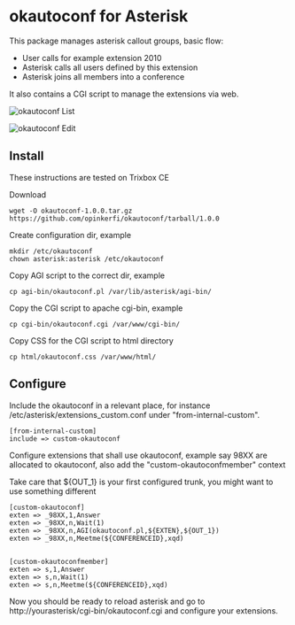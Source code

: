 okautoconf for Asterisk
=======================
This package manages asterisk callout groups, basic flow:

 * User calls for example extension 2010
 * Asterisk calls all users defined by this extension
 * Asterisk joins all members into a conference

It also contains a CGI script to manage the extensions via web.


![okautoconf List](http://opinkerfi.github.com/okautoconf/okautoconf-list.png)

![okautoconf Edit](http://opinkerfi.github.com/okautoconf/okautoconf-edit.png)


Install
-------
These instructions are tested on Trixbox CE


Download
```
wget -O okautoconf-1.0.0.tar.gz https://github.com/opinkerfi/okautoconf/tarball/1.0.0
```

Create configuration dir, example
```
mkdir /etc/okautoconf
chown asterisk:asterisk /etc/okautoconf
```

Copy AGI script to the correct dir, example
```
cp agi-bin/okautoconf.pl /var/lib/asterisk/agi-bin/
```

Copy the CGI script to apache cgi-bin, example
```
cp cgi-bin/okautoconf.cgi /var/www/cgi-bin/
```

Copy CSS for the CGI script to html directory
```
cp html/okautoconf.css /var/www/html/
```

Configure
---------
Include the okautoconf in a relevant place, for instance
/etc/asterisk/extensions_custom.conf under "from-internal-custom".

```
[from-internal-custom]
include => custom-okautoconf
```

Configure extensions that shall use okautoconf, example say 98XX are allocated
to okautoconf, also add the "custom-okautoconfmember" context

Take care that ${OUT_1} is your first configured trunk, you might want to use something different
```
[custom-okautoconf]
exten => _98XX,1,Answer
exten => _98XX,n,Wait(1)
exten => _98XX,n,AGI(okautoconf.pl,${EXTEN},${OUT_1})
exten => _98XX,n,Meetme(${CONFERENCEID},xqd)


[custom-okautoconfmember]
exten => s,1,Answer
exten => s,n,Wait(1)
exten => s,n,Meetme(${CONFERENCEID},xqd)
```

Now you should be ready to reload asterisk and go to 
http://yourasterisk/cgi-bin/okautoconf.cgi and configure your extensions.
